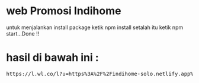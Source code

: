 # web Promosi Indihome

untuk menjalankan install package ketik npm install setalah itu ketik npm start...Done !!

# hasil di bawah ini :
<pre>
https://l.wl.co/l?u=https%3A%2F%2Findihome-solo.netlify.app%2F
</pre>